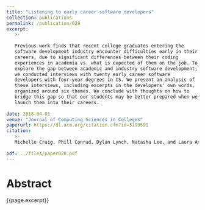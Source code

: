 ```yaml
---
title: "Listening to early career software developers"
collection: publications
permalink: /publication/028
excerpt:
   >-
   
   Previous work finds that recent college graduates entering the
   software development industry encounter difficulties early in their
   careers, due to significant differences between their coding
   experiences in academia vs. what is expected of them on the job. To
   explore the gap between academic and industry software development,
   we conducted interviews with twenty early career software
   developers with four-year degrees in CS. We present an analysis of
   these interviews, including excerpts in the developers' own words,
   organized around six themes. We conclude with thoughts on how to
   bridge this gap so that our students may be better prepared when we
   launch them into their careers.
   
date: 2018-04-01 
venue: "Journal of Computing Sciences in Colleges"
paperurl: https://dl.acm.org/citation.cfm?id=3199591
citation:
   >-
   Michelle Craig, Phill Conrad, Dylan Lynch, Natasha Lee, and Laura Anthony. 2018. Listening to early career software developers. J. Comput. Sci. Coll. 33, 4 (April 2018), 138-149.
   
pdf: ../files/paper028.pdf
---
```


# Abstract

{{page.excerpt}}
